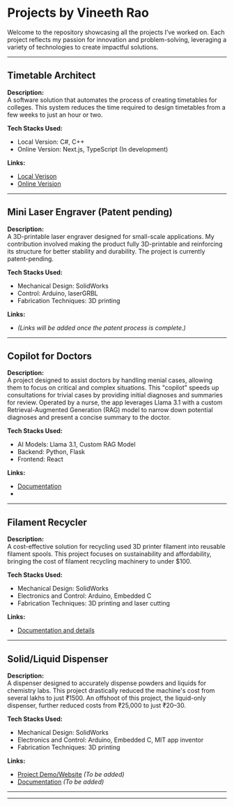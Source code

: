 # Projects by Vineeth Rao  
Welcome to the repository showcasing all the projects I’ve worked on. Each project reflects my passion for innovation and problem-solving, leveraging a variety of technologies to create impactful solutions.

---

## Timetable Architect  
**Description:**  
A software solution that automates the process of creating timetables for colleges. This system reduces the time required to design timetables from a few weeks to just an hour or two.  

**Tech Stacks Used:**  
- Local Version: C#, C++  
- Online Version: Next.js, TypeScript  (In development)

**Links:**  
- [Local Verison](https://github.com/Shreya5619/TimeTable-Architect.git)  
- [Online Verision](https://github.com/VineethRV/timetablearchitect) 

---

## Mini Laser Engraver (Patent pending)  
**Description:**  
A 3D-printable laser engraver designed for small-scale applications. My contribution involved making the product fully 3D-printable and reinforcing its structure for better stability and durability. The project is currently patent-pending.  


**Tech Stacks Used:**  
- Mechanical Design: SolidWorks  
- Control: Arduino, laserGRBL  
- Fabrication Techniques: 3D printing 

**Links:**  
- *(Links will be added once the patent process is complete.)*

---

## Copilot for Doctors  
**Description:**  
A project designed to assist doctors by handling menial cases, allowing them to focus on critical and complex situations. This "copilot" speeds up consultations for trivial cases by providing initial diagnoses and summaries for review. Operated by a nurse, the app leverages Llama 3.1 with a custom Retrieval-Augmented Generation (RAG) model to narrow down potential diagnoses and present a concise summary to the doctor.  

**Tech Stacks Used:**  
- AI Models: Llama 3.1, Custom RAG Model  
- Backend: Python, Flask  
- Frontend: React

**Links:**  
- [Documentation](https://github.com/sushi00/akinator_med)
- 
---

## Filament Recycler  
**Description:**  
A cost-effective solution for recycling used 3D printer filament into reusable filament spools. This project focuses on sustainability and affordability, bringing the cost of filament recycling machinery to under $100.  

**Tech Stacks Used:**  
- Mechanical Design: SolidWorks  
- Electronics and Control: Arduino, Embedded C  
- Fabrication Techniques: 3D printing and laser cutting

**Links:**  
- [Documentation and details](https://www.augmentedlabs.in/blogs/Filament-Recycler)

---

## Solid/Liquid Dispenser  
**Description:**  
A dispenser designed to accurately dispense powders and liquids for chemistry labs. This project drastically reduced the machine's cost from several lakhs to just ₹1500. An offshoot of this project, the liquid-only dispenser, further reduced costs from ₹25,000 to just ₹20–30.  

**Tech Stacks Used:**  
- Mechanical Design: SolidWorks  
- Electronics and Control: Arduino, Embedded C, MIT app inventor
- Fabrication Techniques: 3D printing

**Links:**  
- [Project Demo/Website](#) *(To be added)*  
- [Documentation](#) *(To be added)*  

---


------





